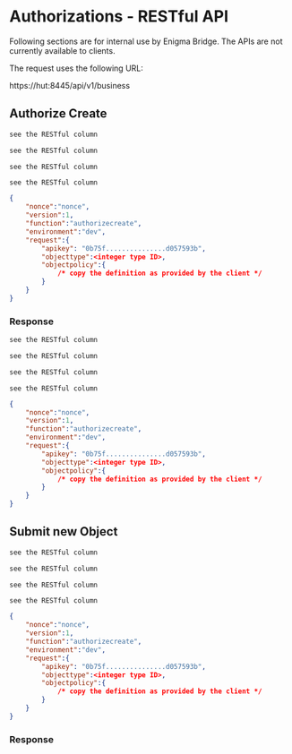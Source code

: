 
# Authorizations - RESTful API

Following sections are for internal use by Enigma Bridge. The APIs are not currently available to clients.

The request uses the following URL:

https://hut:8445/api/v1/business

## Authorize Create

```java
see the RESTful column
```
```javascript
see the RESTful column
```
```python
see the RESTful column
```
```shell
see the RESTful column
```
```json
{
    "nonce":"nonce",
    "version":1,
    "function":"authorizecreate",
    "environment":"dev",
    "request":{
        "apikey": "0b75f...............d057593b",
        "objecttype":<integer type ID>,
        "objectpolicy":{
            /* copy the definition as provided by the client */
        }
    }
}
```

### Response

```java
see the RESTful column
```
```javascript
see the RESTful column
```
```python
see the RESTful column
```
```shell
see the RESTful column
```
```json
{
    "nonce":"nonce",
    "version":1,
    "function":"authorizecreate",
    "environment":"dev",
    "request":{
        "apikey": "0b75f...............d057593b",
        "objecttype":<integer type ID>,
        "objectpolicy":{
            /* copy the definition as provided by the client */
        }
    }
}
```


## Submit new Object

```java
see the RESTful column
```
```javascript
see the RESTful column
```
```python
see the RESTful column
```
```shell
see the RESTful column
```
```json
{
    "nonce":"nonce",
    "version":1,
    "function":"authorizecreate",
    "environment":"dev",
    "request":{
        "apikey": "0b75f...............d057593b",
        "objecttype":<integer type ID>,
        "objectpolicy":{
            /* copy the definition as provided by the client */
        }
    }
}
```

### Response


